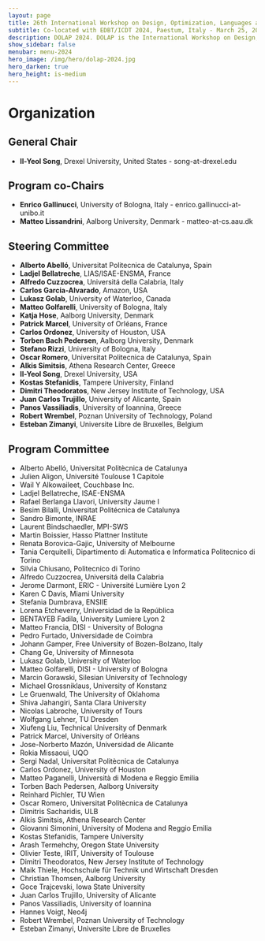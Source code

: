 ```yaml
---
layout: page
title: 26th International Workshop on Design, Optimization, Languages and Analytical Processing of Big Data
subtitle: Co-located with EDBT/ICDT 2024, Paestum, Italy - March 25, 2024
description: DOLAP 2024. DOLAP is the International Workshop on Design, Optimization, Languages and Analytical Processing of Big Data. The 26th edition of the workshop is co-located with the EDBT/ICDT 2024 conference and takes place in Paestum, Italy, on March 25, 2024. This page presents the organizing members of DOLAP 2024.
show_sidebar: false
menubar: menu-2024
hero_image: /img/hero/dolap-2024.jpg
hero_darken: true
hero_height: is-medium
---
```


# Organization

## General Chair

- **Il-Yeol Song**, Drexel University, United States - song-at-drexel.edu 

## Program co-Chairs

- **Enrico Gallinucci**, University of Bologna, Italy - enrico.gallinucci-at-unibo.it
- **Matteo Lissandrini**, Aalborg University, Denmark - matteo-at-cs.aau.dk

## Steering Committee

- **Alberto Abelló**, Universitat Politecnica de Catalunya, Spain
- **Ladjel Bellatreche**, LIAS/ISAE-ENSMA, France
- **Alfredo Cuzzocrea**, Universitá della Calabria, Italy
- **Carlos Garcia-Alvarado**, Amazon, USA
- **Lukasz Golab**, University of Waterloo, Canada
- **Matteo Golfarelli**, University of Bologna, Italy
- **Katja Hose**, Aalborg University, Denmark
- **Patrick Marcel**, University of Orléans, France
- **Carlos Ordonez**, University of Houston, USA
- **Torben Bach Pedersen**, Aalborg University, Denmark
- **Stefano Rizzi**, University of Bologna, Italy
- **Oscar Romero**, Universitat Politecnica de Catalunya, Spain
- **Alkis Simitsis**, Athena Research Center, Greece
- **Il-Yeol Song**, Drexel University, USA
- **Kostas Stefanidis**, Tampere University, Finland
- **Dimitri Theodoratos**, New Jersey Institute of Technology, USA
- **Juan Carlos Trujillo**, University of Alicante, Spain
- **Panos Vassiliadis**, University of Ioannina, Greece
- **Robert Wrembel**, Poznan University of Technology, Poland
- **Esteban Zimanyi**, Universite Libre de Bruxelles, Belgium

## Program Committee

- Alberto Abelló, Universitat Politècnica de Catalunya
- Julien Aligon, Université Toulouse 1 Capitole
- Wail Y Alkowaileet, Couchbase Inc.
- Ladjel Bellatreche, ISAE-ENSMA
- Rafael Berlanga Llavori, University Jaume I
- Besim Bilalli, Universitat Politécnica de Catalunya
- Sandro Bimonte, INRAE
- Laurent Bindschaedler, MPI-SWS
- Martin Boissier, Hasso Plattner Institute
- Renata Borovica-Gajic, University of Melbourne
- Tania Cerquitelli, Dipartimento di Automatica e Informatica Politecnico di Torino
- Silvia Chiusano, Politecnico di Torino
- Alfredo Cuzzocrea, Universitá della Calabria
- Jerome Darmont, ERIC - Université Lumière Lyon 2
- Karen C Davis, Miami University
- Stefania Dumbrava, ENSIIE
- Lorena Etcheverry, Universidad de la República
- BENTAYEB Fadila, University Lumiere Lyon 2
- Matteo Francia, DISI - University of Bologna
- Pedro Furtado, Universidade de Coimbra
- Johann Gamper, Free University of Bozen-Bolzano, Italy
- Chang Ge, University of Minnesota
- Lukasz Golab, University of Waterloo
- Matteo Golfarelli, DISI - University of Bologna
- Marcin Gorawski, Silesian University of Technology
- Michael Grossniklaus, University of Konstanz
- Le Gruenwald, The University of Oklahoma
- Shiva Jahangiri, Santa Clara University
- Nicolas Labroche, University of Tours
- Wolfgang Lehner, TU Dresden
- Xiufeng Liu, Technical University of Denmark
- Patrick Marcel, University of Orléans
- Jose-Norberto Mazón, Universidad de Alicante
- Rokia Missaoui, UQO
- Sergi Nadal, Universitat Politècnica de Catalunya
- Carlos Ordonez, University of Houston
- Matteo Paganelli, Università di Modena e Reggio Emilia
- Torben Bach Pedersen, Aalborg University
- Reinhard Pichler, TU Wien
- Oscar Romero, Universitat Politècnica de Catalunya
- Dimitris Sacharidis, ULB
- Alkis Simitsis, Athena Research Center
- Giovanni Simonini, University of Modena and Reggio Emilia
- Kostas Stefanidis, Tampere University
- Arash Termehchy, Oregon State University
- Olivier Teste, IRIT, University of Toulouse
- Dimitri Theodoratos, New Jersey Institute of Technology
- Maik Thiele, Hochschule für Technik und Wirtschaft Dresden
- Christian Thomsen, Aalborg University
- Goce Trajcevski, Iowa State University
- Juan Carlos Trujillo, University of Alicante
- Panos Vassiliadis, University of Ioannina
- Hannes Voigt, Neo4j
- Robert Wrembel, Poznan University of Technology
- Esteban Zimanyi, Universite Libre de Bruxelles


<!--
## Test-Of-Time Award Committee

- Alberto Abello, Universitat Politècnica de Catalunya
- Alfredo Cuzzocrea, University of Trieste, Italy
- Carlos Garcia-Alvarado, Amazon, USA
- Carlos Ordonez, University of Houston, USA
- Patrick Marcel, University of Tours, France
-->
